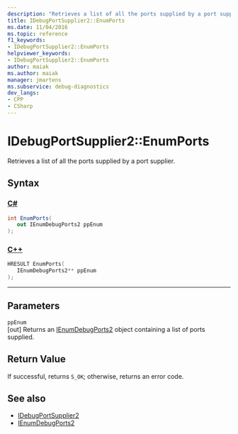 ```yaml
---
description: "Retrieves a list of all the ports supplied by a port supplier."
title: IDebugPortSupplier2::EnumPorts
ms.date: 11/04/2016
ms.topic: reference
f1_keywords:
- IDebugPortSupplier2::EnumPorts
helpviewer_keywords:
- IDebugPortSupplier2::EnumPorts
author: maiak
ms.author: maiak
manager: jmartens
ms.subservice: debug-diagnostics
dev_langs:
- CPP
- CSharp
---
```

# IDebugPortSupplier2::EnumPorts

Retrieves a list of all the ports supplied by a port supplier.

## Syntax

### [C#](#tab/csharp)
```csharp
int EnumPorts( 
   out IEnumDebugPorts2 ppEnum
);
```
### [C++](#tab/cpp)
```cpp
HRESULT EnumPorts( 
   IEnumDebugPorts2** ppEnum
);
```
---

## Parameters
`ppEnum`\
[out] Returns an [IEnumDebugPorts2](../../../extensibility/debugger/reference/ienumdebugports2.md) object containing a list of ports supplied.

## Return Value
 If successful, returns `S_OK`; otherwise, returns an error code.

## See also
- [IDebugPortSupplier2](../../../extensibility/debugger/reference/idebugportsupplier2.md)
- [IEnumDebugPorts2](../../../extensibility/debugger/reference/ienumdebugports2.md)

